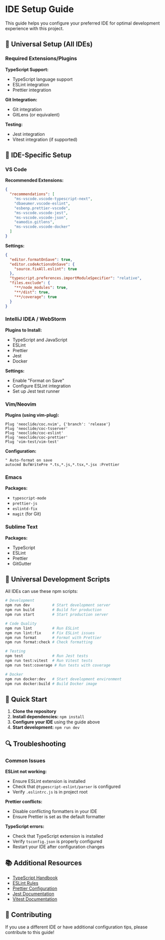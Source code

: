 # IDE Setup Guide

This guide helps you configure your preferred IDE for optimal development experience with this project.

## 🎯 Universal Setup (All IDEs)

### Required Extensions/Plugins

**TypeScript Support:**

- TypeScript language support
- ESLint integration
- Prettier integration

**Git Integration:**

- Git integration
- GitLens (or equivalent)

**Testing:**

- Jest integration
- Vitest integration (if supported)

## 📝 IDE-Specific Setup

### VS Code

**Recommended Extensions:**

```json
{
  "recommendations": [
    "ms-vscode.vscode-typescript-next",
    "dbaeumer.vscode-eslint",
    "esbenp.prettier-vscode",
    "ms-vscode.vscode-jest",
    "ms-vscode.vscode-json",
    "eamodio.gitlens",
    "ms-vscode.vscode-docker"
  ]
}
```

**Settings:**

```json
{
  "editor.formatOnSave": true,
  "editor.codeActionsOnSave": {
    "source.fixAll.eslint": true
  },
  "typescript.preferences.importModuleSpecifier": "relative",
  "files.exclude": {
    "**/node_modules": true,
    "**/dist": true,
    "**/coverage": true
  }
}
```

### IntelliJ IDEA / WebStorm

**Plugins to Install:**

- TypeScript and JavaScript
- ESLint
- Prettier
- Jest
- Docker

**Settings:**

- Enable "Format on Save"
- Configure ESLint integration
- Set up Jest test runner

### Vim/Neovim

**Plugins (using vim-plug):**

```vim
Plug 'neoclide/coc.nvim', {'branch': 'release'}
Plug 'neoclide/coc-tsserver'
Plug 'neoclide/coc-eslint'
Plug 'neoclide/coc-prettier'
Plug 'vim-test/vim-test'
```

**Configuration:**

```vim
" Auto-format on save
autocmd BufWritePre *.ts,*.js,*.tsx,*.jsx :Prettier
```

### Emacs

**Packages:**

- `typescript-mode`
- `prettier-js`
- `eslintd-fix`
- `magit` (for Git)

### Sublime Text

**Packages:**

- TypeScript
- ESLint
- Prettier
- GitGutter

## 🔧 Universal Development Scripts

All IDEs can use these npm scripts:

```bash
# Development
npm run dev          # Start development server
npm run build        # Build for production
npm run start        # Start production server

# Code Quality
npm run lint         # Run ESLint
npm run lint:fix     # Fix ESLint issues
npm run format       # Format with Prettier
npm run format:check # Check formatting

# Testing
npm test             # Run Jest tests
npm run test:vitest  # Run Vitest tests
npm run test:coverage # Run tests with coverage

# Docker
npm run docker:dev   # Start development environment
npm run docker:build # Build Docker image
```

## 🚀 Quick Start

1. **Clone the repository**
2. **Install dependencies:** `npm install`
3. **Configure your IDE** using the guide above
4. **Start development:** `npm run dev`

## 🔍 Troubleshooting

### Common Issues

**ESLint not working:**

- Ensure ESLint extension is installed
- Check that `@typescript-eslint/parser` is configured
- Verify `.eslintrc.js` is in project root

**Prettier conflicts:**

- Disable conflicting formatters in your IDE
- Ensure Prettier is set as the default formatter

**TypeScript errors:**

- Check that TypeScript extension is installed
- Verify `tsconfig.json` is properly configured
- Restart your IDE after configuration changes

## 📚 Additional Resources

- [TypeScript Handbook](https://www.typescriptlang.org/docs/)
- [ESLint Rules](https://eslint.org/docs/rules/)
- [Prettier Configuration](https://prettier.io/docs/en/configuration.html)
- [Jest Documentation](https://jestjs.io/docs/getting-started)
- [Vitest Documentation](https://vitest.dev/guide/)

## 🤝 Contributing

If you use a different IDE or have additional configuration tips, please contribute to this guide!
